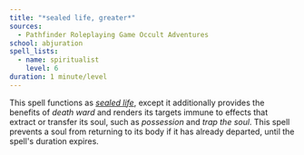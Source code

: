 ```yaml
---
title: "*sealed life, greater*"
sources:
  - Pathfinder Roleplaying Game Occult Adventures
school: abjuration
spell_lists:
  - name: spiritualist
    level: 6
duration: 1 minute/level
---
```


This spell functions as [*sealed life*](/spells/sealed-life/), except it additionally provides the benefits of *death ward* and renders its targets immune to effects that extract or transfer its soul, such as *possession* and *trap the soul*. This spell prevents a soul from returning to its body if it has already departed, until the spell's duration expires.
